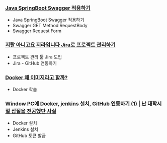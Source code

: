 ### [Java SpringBoot Swagger 적용하기](https://everyday-spring.com/625)

- Java SpringBoot Swagger 적용하기
- Swagger GET Method RequestBody
- Swagger Request Form

### [지랄 아니고요 지라입니다 Jira로 프로젝트 관리하기](https://everyday-spring.com/626)

- 프로젝트 관리 툴 Jira 도입 
- Jira - GitHub 연동하기

### [Docker 왜 이미지라고 할까?](https://everyday-spring.com/627)

- Docker 학습

### [Window PC에 Docker, jenkins 설치, GitHub 연동하기 (1) | 난 대학시절 삽질을 전공했단 사실](https://everyday-spring.com/628)

- Docker 설치
- Jenkins 설치
- GitHub 토큰 발급
